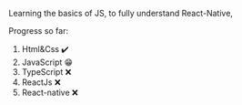 Learning the basics of JS, to fully understand React-Native,

Progress so far:

1. Html&Css ✔️
1. JavaScript 😁
1. TypeScript ❌
1. ReactJs ❌
1. React-native ❌
